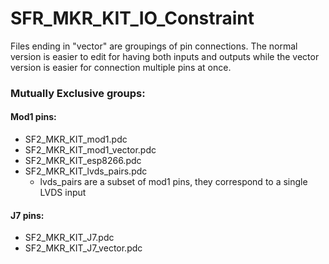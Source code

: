 # SFR_MKR_KIT_IO_Constraint
 
Files ending in "vector" are groupings of pin connections. The normal version is easier to edit for having both inputs and outputs while the vector version is easier for connection multiple pins at once.

### Mutually Exclusive groups:
#### Mod1 pins:
* SF2_MKR_KIT_mod1.pdc
* SF2_MKR_KIT_mod1_vector.pdc
* SF2_MKR_KIT_esp8266.pdc
* SF2_MKR_KIT_lvds_pairs.pdc
   * lvds_pairs are a subset of mod1 pins, they correspond to a single LVDS input

#### J7 pins:
* SF2_MKR_KIT_J7.pdc
* SF2_MKR_KIT_J7_vector.pdc
